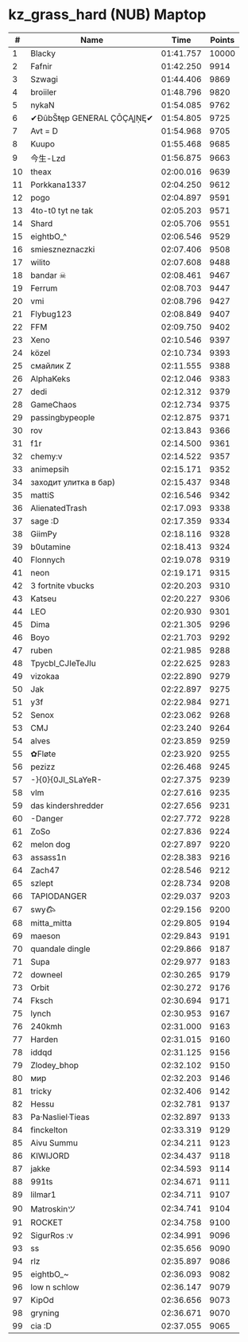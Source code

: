 # kz_grass_hard (NUB) Maptop

|  # | Name | Time | Points |
|-------------- | -------------- | -------------- | -------------- | 
| 1 | Blacky | 01:41.757 | 10000 | 
| 2 | Fafnir | 01:42.250 | 9914 | 
| 3 | Szwagi | 01:44.406 | 9869 | 
| 4 | broiiler | 01:48.796 | 9820 | 
| 5 | nykaN | 01:54.085 | 9762 | 
| 6 | ✔ĐûbŠŧęp GENERAL ÇŌÇĄĮŅĘ✔ | 01:54.805 | 9725 | 
| 7 | Avt = D | 01:54.968 | 9705 | 
| 8 | Kuupo | 01:55.468 | 9685 | 
| 9 | 今生-Lzd | 01:56.875 | 9663 | 
| 10 | theax | 02:00.016 | 9639 | 
| 11 | Porkkana1337 | 02:04.250 | 9612 | 
| 12 | pogo | 02:04.897 | 9591 | 
| 13 | 4to-t0 tyt ne tak | 02:05.203 | 9571 | 
| 14 | Shard | 02:05.706 | 9551 | 
| 15 | eightbO_^ | 02:06.546 | 9529 | 
| 16 | smieszneznaczki | 02:07.406 | 9508 | 
| 17 | wilito | 02:07.608 | 9488 | 
| 18 | bandar ☠ | 02:08.461 | 9467 | 
| 19 | Ferrum | 02:08.703 | 9447 | 
| 20 | vmi | 02:08.796 | 9427 | 
| 21 | Flybug123 | 02:08.849 | 9407 | 
| 22 | FFM | 02:09.750 | 9402 | 
| 23 | Xeno | 02:10.546 | 9397 | 
| 24 | közel | 02:10.734 | 9393 | 
| 25 | смайлик Z | 02:11.555 | 9388 | 
| 26 | AlphaKeks | 02:12.046 | 9383 | 
| 27 | dedi | 02:12.312 | 9379 | 
| 28 | GameChaos | 02:12.734 | 9375 | 
| 29 | passingbypeople | 02:12.875 | 9371 | 
| 30 | rov | 02:13.843 | 9366 | 
| 31 | f1r | 02:14.500 | 9361 | 
| 32 | chemy:v | 02:14.522 | 9357 | 
| 33 | animepsih | 02:15.171 | 9352 | 
| 34 | заходит улитка в бар) | 02:15.437 | 9348 | 
| 35 | mattiS | 02:16.546 | 9342 | 
| 36 | AlienatedTrash | 02:17.093 | 9338 | 
| 37 | sage :D | 02:17.359 | 9334 | 
| 38 | GiimPy | 02:18.116 | 9328 | 
| 39 | b0utamine | 02:18.413 | 9324 | 
| 40 | Flonnych | 02:19.078 | 9319 | 
| 41 | neon | 02:19.171 | 9315 | 
| 42 | 3 fortnite vbucks | 02:20.203 | 9310 | 
| 43 | Katseu | 02:20.227 | 9306 | 
| 44 | LEO | 02:20.930 | 9301 | 
| 45 | Dima | 02:21.305 | 9296 | 
| 46 | Boyo | 02:21.703 | 9292 | 
| 47 | ruben | 02:21.985 | 9288 | 
| 48 | Tpycbl_CJIeTeJIu | 02:22.625 | 9283 | 
| 49 | vizokaa | 02:22.890 | 9279 | 
| 50 | Jak | 02:22.897 | 9275 | 
| 51 | y3f | 02:22.984 | 9271 | 
| 52 | Senox | 02:23.062 | 9268 | 
| 53 | CMJ | 02:23.240 | 9264 | 
| 54 | alves | 02:23.859 | 9259 | 
| 55 | ✿Fløte | 02:23.920 | 9255 | 
| 56 | pezizz | 02:26.468 | 9245 | 
| 57 | -}{0}{0JI_SLaYeR- | 02:27.375 | 9239 | 
| 58 | vlm | 02:27.616 | 9235 | 
| 59 | das kindershredder | 02:27.656 | 9231 | 
| 60 | -Danger | 02:27.772 | 9228 | 
| 61 | ZoSo | 02:27.836 | 9224 | 
| 62 | melon dog | 02:27.897 | 9220 | 
| 63 | assass1n | 02:28.383 | 9216 | 
| 64 | Zach47 | 02:28.546 | 9212 | 
| 65 | szlept | 02:28.734 | 9208 | 
| 66 | TAPIODANGER | 02:29.037 | 9203 | 
| 67 | swy𐂃 | 02:29.156 | 9200 | 
| 68 | mitta_mitta | 02:29.805 | 9194 | 
| 69 | maeson | 02:29.843 | 9191 | 
| 70 | quandale dingle | 02:29.866 | 9187 | 
| 71 | Supa | 02:29.977 | 9183 | 
| 72 | downeel | 02:30.265 | 9179 | 
| 73 | Orbit | 02:30.272 | 9176 | 
| 74 | Fksch | 02:30.694 | 9171 | 
| 75 | lynch | 02:30.953 | 9167 | 
| 76 | 240kmh | 02:31.000 | 9163 | 
| 77 | Harden | 02:31.015 | 9160 | 
| 78 | iddqd | 02:31.125 | 9156 | 
| 79 | Zlodey_bhop | 02:32.102 | 9150 | 
| 80 | мир | 02:32.203 | 9146 | 
| 81 | tricky | 02:32.406 | 9142 | 
| 82 | Hessu | 02:32.781 | 9137 | 
| 83 | Pa·Nasliel·Tieas | 02:32.897 | 9133 | 
| 84 | finckelton | 02:33.319 | 9129 | 
| 85 | Aivu Summu | 02:34.211 | 9123 | 
| 86 | KIWIJORD | 02:34.437 | 9118 | 
| 87 | jakke | 02:34.593 | 9114 | 
| 88 | 991ts | 02:34.671 | 9111 | 
| 89 | lilmar1 | 02:34.711 | 9107 | 
| 90 | Matroskinツ | 02:34.741 | 9104 | 
| 91 | ROCKET | 02:34.758 | 9100 | 
| 92 | SigurRos :v | 02:34.991 | 9096 | 
| 93 | ss | 02:35.656 | 9090 | 
| 94 | rlz | 02:35.897 | 9086 | 
| 95 | eightbO_~ | 02:36.093 | 9082 | 
| 96 | low n schlow | 02:36.147 | 9079 | 
| 97 | KipOd | 02:36.656 | 9073 | 
| 98 | gryning | 02:36.671 | 9070 | 
| 99 | cia :D | 02:37.055 | 9065 | 

